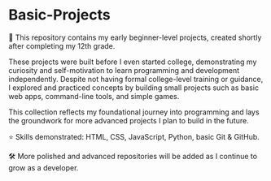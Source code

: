 # Basic-Projects
📌 This repository contains my early beginner-level projects, created shortly after completing my 12th grade.

These projects were built before I even started college, demonstrating my curiosity and self-motivation to learn programming and development independently. Despite not having formal college-level training or guidance, I explored and practiced concepts by building small projects such as basic web apps, command-line tools, and simple games.

This collection reflects my foundational journey into programming and lays the groundwork for more advanced projects I plan to build in the future.

⭐ Skills demonstrated: HTML, CSS, JavaScript, Python, basic Git & GitHub.

🛠️ More polished and advanced repositories will be added as I continue to grow as a developer.
